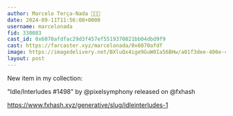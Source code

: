 ```yaml
---
author: Marcelo Terça-Nada 💎🎩✨
date: 2024-09-11T11:56:08+0000
username: marcelonada
fid: 330083
cast_id: 0x6070afdfac29d3f457ef5519370821bb04dbd9f9
cast: https://farcaster.xyz/marcelonada/0x6070afdf
image: https://imagedelivery.net/BXluQx4ige9GuW0Ia56BHw/a01f3dee-406e-45cf-1c26-b5fb25abba00/original
layout: post
---
```


New item in my collection:

"Idle/Interludes #1498"
by @pixelsymphony released on @fxhash

https://www.fxhash.xyz/generative/slug/idleinterludes-1

<img src='https://imagedelivery.net/BXluQx4ige9GuW0Ia56BHw/a01f3dee-406e-45cf-1c26-b5fb25abba00/original' alt='' referrerpolicy='no-referrer'/>
